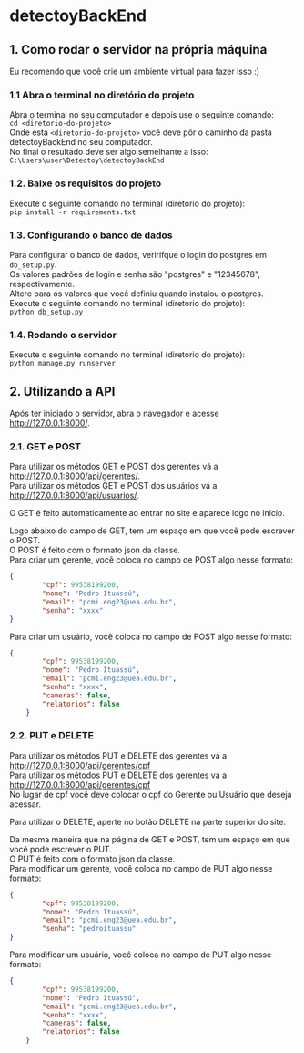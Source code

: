 # detectoyBackEnd
## 1. Como rodar o servidor na própria máquina

Eu recomendo que você crie um ambiente virtual para fazer isso :)

### 1.1 Abra o terminal no diretório do projeto

Abra o terminal no seu computador e depois use o seguinte comando:\
```cd <diretorio-do-projeto>```\
Onde está ```<diretorio-do-projeto>``` você deve pôr o caminho da pasta detectoyBackEnd no seu computador.\
No final o resultado deve ser algo semelhante a isso:\
```C:\Users\user\Detectoy\detectoyBackEnd```

### 1.2. Baixe os requisitos do projeto

Execute o seguinte comando no terminal (diretorio do projeto):\
```pip install -r requirements.txt```

### 1.3. Configurando o banco de dados

Para configurar o banco de dados, veririfque o login do postgres em ```db_setup.py```.\
Os valores padrões de login e senha são "postgres" e "12345678", respectivamente.\
Altere para os valores que você definiu quando instalou o postgres.\
Execute o seguinte comando no terminal (diretorio do projeto):\
```python db_setup.py```

### 1.4. Rodando o servidor

Execute o seguinte comando no terminal (diretorio do projeto):\
```python manage.py runserver```

## 2. Utilizando a API

Após ter iniciado o servidor, abra o navegador e acesse http://127.0.0.1:8000/.

### 2.1. GET e POST

Para utilizar os métodos GET e POST dos gerentes vá a http://127.0.0.1:8000/api/gerentes/. \
Para utilizar os métodos GET e POST dos usuários vá a http://127.0.0.1:8000/api/usuarios/. 

O GET é feito automaticamente ao entrar no site e aparece logo no início.

Logo abaixo do campo de GET, tem um espaço em que você pode escrever o POST. \
O POST é feito com o formato json da classe.\
Para criar um gerente, você coloca no campo de POST algo nesse formato:
```json
{
        "cpf": 99538199200,
        "nome": "Pedro Ituassú",
        "email": "pcmi.eng23@uea.edu.br",
        "senha": "xxxx"
}
```
Para criar um usuário, você coloca no campo de POST algo nesse formato:
```json
{
        "cpf": 99538199200,
        "nome": "Pedro Ituassú",
        "email": "pcmi.eng23@uea.edu.br",
        "senha": "xxxx",
        "cameras": false,
        "relatorios": false
    }
```

### 2.2. PUT e DELETE

Para utilizar os métodos PUT e DELETE dos gerentes vá a http://127.0.0.1:8000/api/gerentes/cpf \
Para utilizar os métodos PUT e DELETE dos gerentes vá a http://127.0.0.1:8000/api/gerentes/cpf \
No lugar de cpf você deve colocar o cpf do Gerente ou Usuário que deseja acessar.

Para utilizar o DELETE, aperte no botão DELETE na parte superior do site.

Da mesma maneira que na página de GET e POST, tem um espaço em que você pode escrever o PUT. \
O PUT é feito com o formato json da classe.\
Para modificar um gerente, você coloca no campo de PUT algo nesse formato:
```json
{
        "cpf": 99538199200,
        "nome": "Pedro Ituassú",
        "email": "pcmi.eng23@uea.edu.br",
        "senha": "pedroituassu"
}
```
Para modificar um usuário, você coloca no campo de PUT algo nesse formato:
```json
{
        "cpf": 99538199200,
        "nome": "Pedro Ituassú",
        "email": "pcmi.eng23@uea.edu.br",
        "senha": "xxxx",
        "cameras": false,
        "relatorios": false
    }
```
